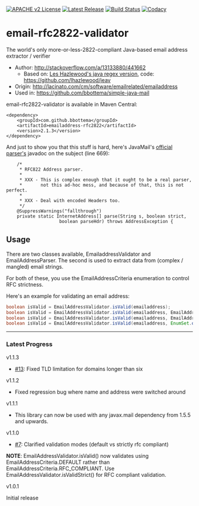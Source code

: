 [![APACHE v2 License](https://img.shields.io/badge/license-apachev2-blue.svg?style=flat)](LICENSE-2.0.txt) [![Latest Release](https://img.shields.io/maven-central/v/com.github.bbottema/emailaddress-rfc2822.svg?style=flat)](http://search.maven.org/#search%7Cgav%7C1%7Cg%3A%22com.github.bbottema%22%20AND%20a%3A%22emailaddress-rfc2822%22) [![Build Status](https://img.shields.io/badge/CircleCI-build-brightgreen.svg?style=flat)](https://circleci.com/gh/bbottema/email-rfc2822-validator) [![Codacy](https://img.shields.io/codacy/grade/7cf43e32227f443780e7b16018542e24.svg?style=flat)](https://www.codacy.com/app/b-bottema/email-rfc2822-validator)

# email-rfc2822-validator #

The world's only more-or-less-2822-compliant Java-based email address extractor / verifier

* Author: http://stackoverflow.com/a/13133880/441662
  * Based on: [Les Hazlewood's java regex version](http://leshazlewood.com/2006/11/06/emailaddress-java-class/comment-page-1/#comment_count), code: https://github.com/lhazlewood/jeav
* Origin: http://lacinato.com/cm/software/emailrelated/emailaddress
* Used in: https://github.com/bbottema/simple-java-mail

email-rfc2822-validator is available in Maven Central:

```
<dependency>
    <groupId>com.github.bbottema</groupId>
    <artifactId>emailaddress-rfc2822</artifactId>
    <version>2.1.3</version>
</dependency>
```

And just to show you that this stuff is hard, here's JavaMail's [official parser's](https://searchcode.com/codesearch/view/63668224/) javadoc on the subject (line 669):

```
    /*
     * RFC822 Address parser.
     *
     * XXX - This is complex enough that it ought to be a real parser,
     *       not this ad-hoc mess, and because of that, this is not perfect.
     *
     * XXX - Deal with encoded Headers too.
     */
    @SuppressWarnings("fallthrough")
    private static InternetAddress[] parse(String s, boolean strict,
				    boolean parseHdr) throws AddressException {
```

## Usage

There are two classes available, EmailaddressValidator and EmailAddressParser. The second is used to extract data from (complex / mangled) email strings.

For both of these, you use the EmailAddressCriteria enumeration to control RFC strictness.

Here's an example for validating an email address:

```java
boolean isValid = EmailAddressValidator.isValid(emailaddress);
boolean isValid = EmailAddressValidator.isValid(emailaddress, EmailAddressCriteria.DEFAULT);
boolean isValid = EmailAddressValidator.isValid(emailaddress, EmailAddressCriteria.RFC_COMPLIANT);
boolean isValid = EmailAddressValidator.isValid(emailaddress, EnumSet.of(ALLOW_DOT_IN_A_TEXT, ALLOW_SQUARE_BRACKETS_IN_A_TEXT));
```


---


### Latest Progress ###

v1.1.3

- [#13](https://github.com/bbottema/email-rfc2822-validator/issues/13): Fixed TLD limitation for domains longer than six


v1.1.2

- Fixed regression bug where name and address were switched around


v1.1.1

- This library can now be used with any javax.mail dependency from 1.5.5 and upwards.


v1.1.0

- [#7](https://github.com/bbottema/email-rfc2822-validator/issues/7): Clarified validation modes (default vs strictly rfc compliant)

**NOTE**: EmailAddressValidator.isValid() now validates using EmailAddressCriteria.DEFAULT rather than EmailAddressCriteria.RFC_COMPLIANT. Use
EmailAddressValidator.isValidStrict() for RFC compliant validation.


v1.0.1

Initial release
